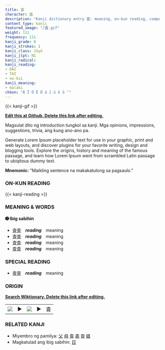 ```yaml
---
title: 査
character: 査
description: "Kanji dictionary entry 査: meaning, on-kun reading, compounds, origin, related kanji"
content_type: kanji
featured_image: "/査.gif"
weight: 111
frequency: 111
kanji_grade: 0
kanji_strokes: 1
kanji_class: Jōyō
kanji_jlpt: N1
kanji_radical: 
kanji_reading: 
- DAI
- TAI
- oo-kii
kanji_meaning:
- malaki
chōon: "Ā Ī Ū Ē Ō ā ī ū ē ō ’"
---
```

[//]: # (Don't edit the line below. Kanji animated GIF code is automatically generated.)
{{< kanji-gif >}}

[//]: # (Edit below this line.)

**[Edit this at Github. Delete this link after editing.](https://github.com/tim0g/tim/tree/main/content/kanji/査/index.md)**

Magsulat dito ng introduction tungkol sa kanji. Mga opinions, impressions, suggestions, trivia, ang kung ano-ano pa.

Generate Lorem Ipsum placeholder text for use in your graphic, print and web layouts, and discover plugins for your favorite writing, design and blogging tools. Explore the origins, history and meaning of the famous passage, and learn how Lorem Ipsum went from scrambled Latin passage to ubiqitous dummy text.
 
**Mnemonic:** "Maikling sentence na makakatulong sa pagsaulo."

### ON-KUN READING

[//]: # (Don't edit the line below. ON-KUN READING code is automatically generated.)
{{< kanji-reading >}}

### MEANING & WORDS

#### ➊ **Ibig sabihin**
  - [査](../査)[査](../査)　***reading***　meaning
  - [査](../査)[査](../査)　***reading***　meaning
  - [査](../査)[査](../査)　***reading***　meaning
  - [査](../査)[査](../査)　***reading***　meaning

### SPECIAL READING
  - [査](../査)[査](../査)　***reading***　meaning

### ORIGIN

**[Search Wiktionary. Delete this link after editing.](https://wiktionary.org/wiki/査)**
<table class="kanji-table"><tr><td>
<img src="60px-査-bronze.svg.png">
</td><td>▶</td><td>
<img src="60px-査-oracle.svg.png">
</td><td>▶</td>
<td class="kanji-origin">査</td>
</tr></table>

### RELATED KANJI
- Miyembro ng pamilya: [父](../父) [母](../母) [査](../査) [弟](../弟) [査](../査) [娘](../娘)
- Magkatulad ang ibig sabihin: [日](../日)
